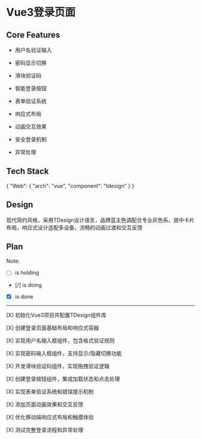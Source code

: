 # Vue3登录页面

## Core Features

- 用户名验证输入

- 密码显示切换

- 滑块验证码

- 智能登录按钮

- 表单验证系统

- 响应式布局

- 动画交互效果

- 安全登录机制

- 异常处理

## Tech Stack

{
  "Web": {
    "arch": "vue",
    "component": "tdesign"
  }
}

## Design

现代简约风格，采用TDesign设计语言，品牌蓝主色调配合专业灰色系，居中卡片布局，响应式设计适配多设备，流畅的动画过渡和交互反馈

## Plan

Note: 

- [ ] is holding
- [/] is doing
- [X] is done

---

[X] 初始化Vue3项目并配置TDesign组件库

[X] 创建登录页面基础布局和响应式容器

[X] 实现用户名输入框组件，包含格式验证规则

[X] 实现密码输入框组件，支持显示/隐藏切换功能

[X] 开发滑块验证码组件，实现拖拽验证逻辑

[X] 创建登录按钮组件，集成加载状态和点击处理

[X] 实现表单验证系统和错误提示机制

[X] 添加页面动画效果和交互反馈

[X] 优化移动端响应式布局和触摸体验

[X] 测试完整登录流程和异常处理
